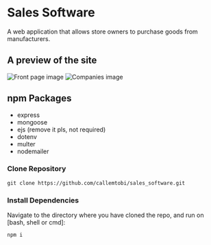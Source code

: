 # Sales Software
A web application that allows store owners to purchase goods from manufacturers.

## A preview of the site
![Front page image](https://i.imgur.com/2DF0m4Y.jpeg)
![Companies image](https://i.imgur.com/7qjY3y3.png)

## npm Packages
- express
- mongoose
- ejs (remove it pls, not required)
- dotenv
- multer
- nodemailer

### Clone Repository
```
git clone https://github.com/callemtobi/sales_software.git
```

### Install Dependencies
Navigate to the directory where you have cloned the repo, and run on [bash, shell or cmd]:

    npm i